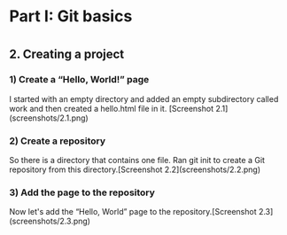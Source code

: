 <h1>Part I: Git basics<h1>
<h2>2. Creating a project</h2>
<h3>1) Create a “Hello, World!” page</h3>
I started with an empty directory and added an empty subdirectory called work and then created a hello.html file in it. [Screenshot 2.1] (screenshots/2.1.png)

<h3>2) Create a repository</h3>
So there is a directory that contains one file. Ran git init to create a Git repository from this directory.[Screenshot 2.2](screenshots/2.2.png)

<h3>3) Add the page to the repository</h3>
Now let's add the “Hello, World” page to the repository.[Screenshot 2.3](screenshots/2.3.png)


